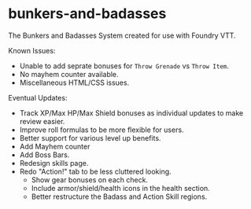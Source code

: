 # bunkers-and-badasses
 The Bunkers and Badasses System created for use with Foundry VTT.
 
Known Issues:
* Unable to add seprate bonuses for `Throw Grenade` vs `Throw Item`.
* No mayhem counter available.
* Miscellaneous HTML/CSS issues.

Eventual Updates:
* Track XP/Max HP/Max Shield bonuses as individual updates to make review easier.
* Improve roll formulas to be more flexible for users.
* Better support for various level up benefits.
* Add Mayhem counter
* Add Boss Bars.
* Redesign skills page.
* Redo "Action!" tab to be less cluttered looking.
    * Show gear bonuses on each check.
    * Include armor/shield/health icons in the health section.
    * Better restructure the Badass and Action Skill regions.
